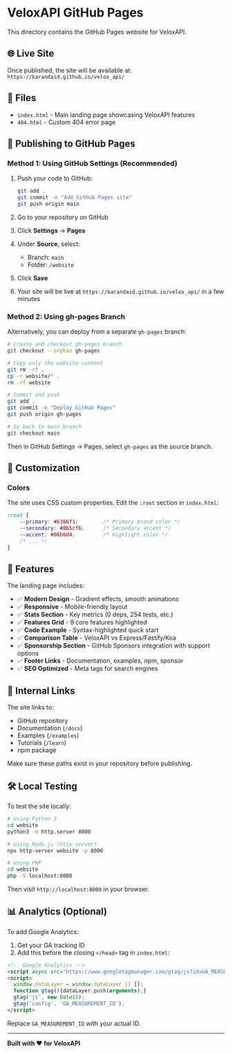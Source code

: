 # VeloxAPI GitHub Pages

This directory contains the GitHub Pages website for VeloxAPI.

## 🌐 Live Site

Once published, the site will be available at: `https://karandaid.github.io/velox_api/`

## 📁 Files

- `index.html` - Main landing page showcasing VeloxAPI features
- `404.html` - Custom 404 error page

## 🚀 Publishing to GitHub Pages

### Method 1: Using GitHub Settings (Recommended)

1. Push your code to GitHub:
   ```bash
   git add .
   git commit -m "Add GitHub Pages site"
   git push origin main
   ```

2. Go to your repository on GitHub
3. Click **Settings** → **Pages**
4. Under **Source**, select:
   - Branch: `main`
   - Folder: `/website`
5. Click **Save**
6. Your site will be live at `https://karandaid.github.io/velox_api/` in a few minutes

### Method 2: Using gh-pages Branch

Alternatively, you can deploy from a separate `gh-pages` branch:

```bash
# Create and checkout gh-pages branch
git checkout --orphan gh-pages

# Copy only the website content
git rm -rf .
cp -r website/* .
rm -rf website

# Commit and push
git add .
git commit -m "Deploy GitHub Pages"
git push origin gh-pages

# Go back to main branch
git checkout main
```

Then in GitHub Settings → Pages, select `gh-pages` as the source branch.

## 🎨 Customization

### Colors

The site uses CSS custom properties. Edit the `:root` section in `index.html`:

```css
:root {
    --primary: #6366f1;        /* Primary brand color */
    --secondary: #8b5cf6;      /* Secondary accent */
    --accent: #06b6d4;         /* Highlight color */
    /* ... */
}
```

## 📝 Features

The landing page includes:

- ✅ **Modern Design** - Gradient effects, smooth animations
- ✅ **Responsive** - Mobile-friendly layout
- ✅ **Stats Section** - Key metrics (0 deps, 254 tests, etc.)
- ✅ **Features Grid** - 9 core features highlighted
- ✅ **Code Example** - Syntax-highlighted quick start
- ✅ **Comparison Table** - VeloxAPI vs Express/Fastify/Koa
- ✅ **Sponsorship Section** - GitHub Sponsors integration with support options
- ✅ **Footer Links** - Documentation, examples, npm, sponsor
- ✅ **SEO Optimized** - Meta tags for search engines

## 🔗 Internal Links

The site links to:

- GitHub repository
- Documentation (`/docs`)
- Examples (`/examples`)
- Tutorials (`/learn`)
- npm package

Make sure these paths exist in your repository before publishing.

## 🛠️ Local Testing

To test the site locally:

```bash
# Using Python 3
cd website
python3 -m http.server 8000

# Using Node.js (http-server)
npx http-server website -p 8000

# Using PHP
cd website
php -S localhost:8000
```

Then visit `http://localhost:8000` in your browser.

## 📊 Analytics (Optional)

To add Google Analytics:

1. Get your GA tracking ID
2. Add this before the closing `</head>` tag in `index.html`:

```html
<!-- Google Analytics -->
<script async src="https://www.googletagmanager.com/gtag/js?id=GA_MEASUREMENT_ID"></script>
<script>
  window.dataLayer = window.dataLayer || [];
  function gtag(){dataLayer.push(arguments);}
  gtag('js', new Date());
  gtag('config', 'GA_MEASUREMENT_ID');
</script>
```

Replace `GA_MEASUREMENT_ID` with your actual ID.

---

**Built with ❤️ for VeloxAPI**
